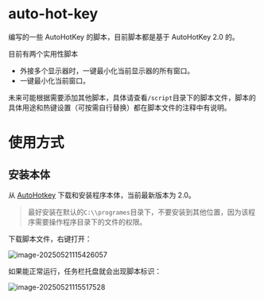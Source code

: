 # auto-hot-key
编写的一些 AutoHotKey 的脚本，目前脚本都是基于 AutoHotKey 2.0 的。

目前有两个实用性脚本

- 外接多个显示器时，一键最小化当前显示器的所有窗口。
- 一键最小化当前窗口。

未来可能根据需要添加其他脚本，具体请查看`/script`目录下的脚本文件，脚本的具体用途和热键设置（可按需自行替换）都在脚本文件的注释中有说明。

# 使用方式

## 安装本体

从 [AutoHotkey](https://www.autohotkey.com/) 下载和安装程序本体，当前最新版本为 2.0。

> 最好安装在默认的`C:\\programes`目录下，不要安装到其他位置，因为该程序需要操作程序目录下的文件的权限。



下载脚本文件，右键打开：

![image-20250521115426057](D:\image\typora\image-20250521115426057.png)

如果能正常运行，任务栏托盘就会出现脚本标识：

![image-20250521115517528](D:\image\typora\image-20250521115517528.png)